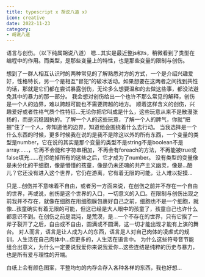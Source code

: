 ```yaml
---
title: typescript x 胡说八道 x)
icon: creative
date: 2022-11-23
category:
- 胡说八道
---
```


语言与创伤。（以下纯属胡说八道）
嗯…其实是最近整js和ts，稍微看到了类型在编程中的作用。而类型，是那些变量上的特性，也是那些变量的限制与创伤。

想到了一群人相互认识时的两种常见的了解熟悉对方的方式，一个是介绍兴趣爱好，性格特长，另一个是相互“冒犯”的破冰活动。如果想要在这两者之间找到共性的话，那就是它们都在尝试暴露创伤，无论多么想要温和的去做这些事，都没法避免其中的暴力的那一部分。
我会想对创伤给出一个也许不那么常见的解释，创伤是一个人的边界，难以跨越可能也不需要跨越的地方。
顺着这样含义的创伤，兴趣爱好或者性格气质个性特征…无论你把它叫成是什么，这些玩意从来不是散漫张扬的，而是沉稳固执的。了解一个人的这些玩意，了解一个人的脾气，你就“把握”住了一个人，你知道他的边界，知道他会围绕着什么去行动。
当我选择是一个什么东西的时候，更多时候我在说的是我不是除这以外的所有东西，一个变量的类型是number，它在说的其实是那个变量的类型不是string不是boolean不是array……，它再不会能和字符串相加，不再会有foreach的方法，不再能被true或false填充……在拒绝掉所有的这些之后，它才成为了number。
没有类型的变量像是未分化的干细胞，像是懵懂的孩童，像是仍未还魂的共产主义幽灵，像是...酷儿？它还没有进入这个世界，它仍在游离，它有着无限的可能，让人难以捉摸...

只是…创伤并不意味着不自由，或者另一方面来说，在创伤之前并不存在一个自由的世界，再或说，创伤是这个世界的入口，一切意义的入口。在限制与创伤出现之前我并不存在，就像在细胞在用细胞膜包裹好自己之前，细胞也不是一个细胞，就像...孩童确实有着无限的可能，但这已经是大人眼中的孩童了，孩童自己也许什么都意识不到。在创伤之前是混沌，是荒漠，是…一个不存在的世界，只有它挨了一斧子裂开了之后，自由或不自由，圆满或不圆满，这一切才能出现才能有上演的舞台。
对人而言，语言是让人成为人的东西，语言是人对自己肉体的凌虐式的规训，人生活在自己肉体中...但更多的，人生活在语言中。
为什么这些符号音节能组合出意义，为什么一定要说我爱你来说我爱你...这些连结是纯粹的历史与暴力，也是所有爱与理性的开端。

白纸上会有颜色图案，平整均匀的内存会存入各种各样的东西，我也好想...
